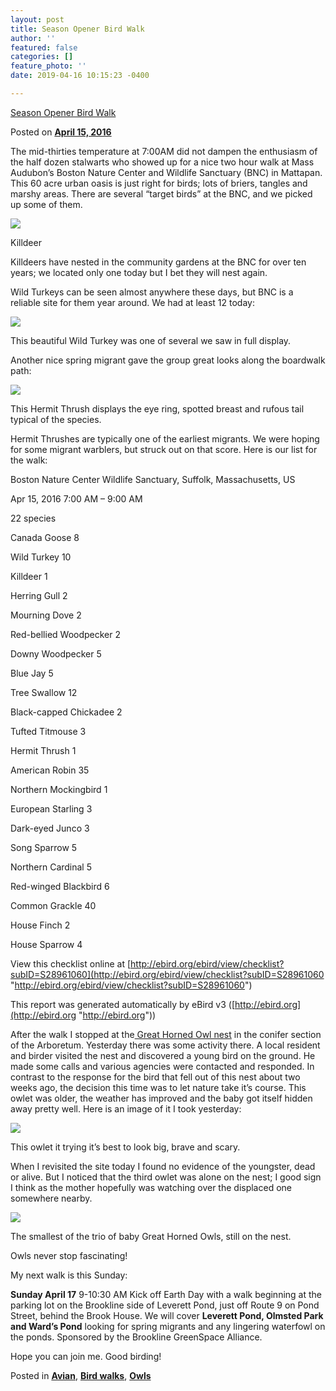 ```yaml
---
layout: post
title: Season Opener Bird Walk
author: ''
featured: false
categories: []
feature_photo: ''
date: 2019-04-16 10:15:23 -0400

---
```

[Season Opener Bird Walk](https://web.archive.org/web/20171113131919/http://www.arbotopia.com/season-opener-bird-walk/)

Posted on [**April 15, 2016**](https://web.archive.org/web/20171113131919/http://www.arbotopia.com/season-opener-bird-walk/ "8:26 pm")

The mid-thirties temperature at 7:00AM did not dampen the enthusiasm of the half dozen stalwarts who showed up for a nice two hour walk at Mass Audubon’s Boston Nature Center and Wildlife Sanctuary (BNC) in Mattapan. This 60 acre urban oasis is just right for birds; lots of briers, tangles and marshy areas. There are several “target birds” at the BNC, and we picked up some of them.

![](/images/P1120383.jpg)

Killdeer

Killdeers have nested in the community gardens at the BNC for over ten years; we located only one today but I bet they will nest again.

Wild Turkeys can be seen almost anywhere these days, but BNC is a reliable site for them year around. We had at least 12 today:

![](/images/P1120472.jpg)

This beautiful Wild Turkey was one of several we saw in full display.

Another nice spring migrant gave the group great looks along the boardwalk path:

![](/images/P1040765-2.jpg)

This Hermit Thrush displays the eye ring, spotted breast and rufous tail typical of the species.

Hermit Thrushes are typically one of the earliest migrants. We were hoping for some migrant warblers, but struck out on that score. Here is our list for the walk:

Boston Nature Center Wildlife Sanctuary, Suffolk, Massachusetts, US

Apr 15, 2016 7:00 AM – 9:00 AM

22 species

Canada Goose 8

Wild Turkey 10

Killdeer 1

Herring Gull 2

Mourning Dove 2

Red-bellied Woodpecker 2

Downy Woodpecker 5

Blue Jay 5

Tree Swallow 12

Black-capped Chickadee 2

Tufted Titmouse 3

Hermit Thrush 1

American Robin 35

Northern Mockingbird 1

European Starling 3

Dark-eyed Junco 3

Song Sparrow 5

Northern Cardinal 5

Red-winged Blackbird 6

Common Grackle 40

House Finch 2

House Sparrow 4

View this checklist online at [http://ebird.org/ebird/view/checklist?subID=S28961060](http://ebird.org/ebird/view/checklist?subID=S28961060 "http://ebird.org/ebird/view/checklist?subID=S28961060")

This report was generated automatically by eBird v3 ([http://ebird.org](http://ebird.org "http://ebird.org"))

After the walk I stopped at the[ Great Horned Owl nest](https://web.archive.org/web/20171113131919/http://www.arbotopia.com/first-of-year-babies-and-spring-walks/) in the conifer section of the Arboretum. Yesterday there was some activity there. A local resident and birder visited the nest and discovered a young bird on the ground. He made some calls and various agencies were contacted and responded. In contrast to the response for the bird that fell out of this nest about two weeks ago, the decision this time was to let nature take it’s course. This owlet was older, the weather has improved and the baby got itself hidden away pretty well. Here is an image of it I took yesterday:

![](/images/P1120439.jpg)

This owlet it trying it’s best to look big, brave and scary.

When I revisited the site today I found no evidence of the youngster, dead or alive. But I noticed that the third owlet was alone on the nest; I good sign I think as the mother hopefully was watching over the displaced one somewhere nearby.

![](/images/P1120669.jpg)

The smallest of the trio of baby Great Horned Owls, still on the nest.

Owls never stop fascinating!

My next walk is this Sunday:

**Sunday April 17** 9-10:30 AM Kick off Earth Day with a walk beginning at the parking lot on the Brookline side of Leverett Pond, just off Route 9 on Pond Street, behind the Brook House. We will cover **Leverett Pond, Olmsted Park and Ward’s Pond** looking for spring migrants and any lingering waterfowl on the ponds. Sponsored by the Brookline GreenSpace Alliance.

Hope you can join me. Good birding!

Posted in [**Avian**](https://web.archive.org/web/20171113131919/http://www.arbotopia.com/category/avian/), [**Bird walks**](https://web.archive.org/web/20171113131919/http://www.arbotopia.com/category/bird-walks/), [**Owls**](https://web.archive.org/web/20171113131919/http://www.arbotopia.com/category/owls/)